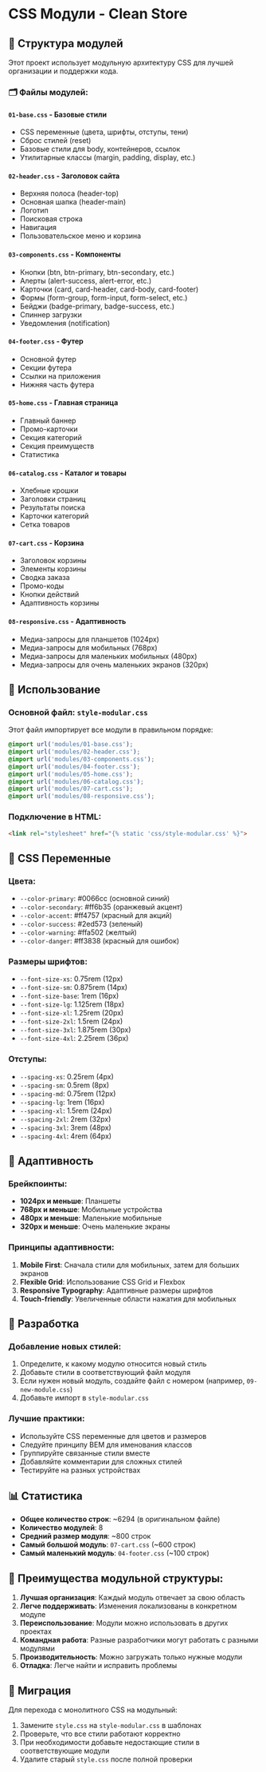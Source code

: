 # CSS Модули - Clean Store

## 📁 Структура модулей

Этот проект использует модульную архитектуру CSS для лучшей организации и поддержки кода.

### 🗂️ Файлы модулей:

#### `01-base.css` - Базовые стили
- CSS переменные (цвета, шрифты, отступы, тени)
- Сброс стилей (reset)
- Базовые стили для body, контейнеров, ссылок
- Утилитарные классы (margin, padding, display, etc.)

#### `02-header.css` - Заголовок сайта
- Верхняя полоса (header-top)
- Основная шапка (header-main)
- Логотип
- Поисковая строка
- Навигация
- Пользовательское меню и корзина

#### `03-components.css` - Компоненты
- Кнопки (btn, btn-primary, btn-secondary, etc.)
- Алерты (alert-success, alert-error, etc.)
- Карточки (card, card-header, card-body, card-footer)
- Формы (form-group, form-input, form-select, etc.)
- Бейджи (badge-primary, badge-success, etc.)
- Спиннер загрузки
- Уведомления (notification)

#### `04-footer.css` - Футер
- Основной футер
- Секции футера
- Ссылки на приложения
- Нижняя часть футера

#### `05-home.css` - Главная страница
- Главный баннер
- Промо-карточки
- Секция категорий
- Секция преимуществ
- Статистика

#### `06-catalog.css` - Каталог и товары
- Хлебные крошки
- Заголовки страниц
- Результаты поиска
- Карточки категорий
- Сетка товаров

#### `07-cart.css` - Корзина
- Заголовок корзины
- Элементы корзины
- Сводка заказа
- Промо-коды
- Кнопки действий
- Адаптивность корзины

#### `08-responsive.css` - Адаптивность
- Медиа-запросы для планшетов (1024px)
- Медиа-запросы для мобильных (768px)
- Медиа-запросы для маленьких мобильных (480px)
- Медиа-запросы для очень маленьких экранов (320px)

## 🚀 Использование

### Основной файл: `style-modular.css`
Этот файл импортирует все модули в правильном порядке:

```css
@import url('modules/01-base.css');
@import url('modules/02-header.css');
@import url('modules/03-components.css');
@import url('modules/04-footer.css');
@import url('modules/05-home.css');
@import url('modules/06-catalog.css');
@import url('modules/07-cart.css');
@import url('modules/08-responsive.css');
```

### Подключение в HTML:
```html
<link rel="stylesheet" href="{% static 'css/style-modular.css' %}">
```

## 🎨 CSS Переменные

### Цвета:
- `--color-primary`: #0066cc (основной синий)
- `--color-secondary`: #ff6b35 (оранжевый акцент)
- `--color-accent`: #ff4757 (красный для акций)
- `--color-success`: #2ed573 (зеленый)
- `--color-warning`: #ffa502 (желтый)
- `--color-danger`: #ff3838 (красный для ошибок)

### Размеры шрифтов:
- `--font-size-xs`: 0.75rem (12px)
- `--font-size-sm`: 0.875rem (14px)
- `--font-size-base`: 1rem (16px)
- `--font-size-lg`: 1.125rem (18px)
- `--font-size-xl`: 1.25rem (20px)
- `--font-size-2xl`: 1.5rem (24px)
- `--font-size-3xl`: 1.875rem (30px)
- `--font-size-4xl`: 2.25rem (36px)

### Отступы:
- `--spacing-xs`: 0.25rem (4px)
- `--spacing-sm`: 0.5rem (8px)
- `--spacing-md`: 0.75rem (12px)
- `--spacing-lg`: 1rem (16px)
- `--spacing-xl`: 1.5rem (24px)
- `--spacing-2xl`: 2rem (32px)
- `--spacing-3xl`: 3rem (48px)
- `--spacing-4xl`: 4rem (64px)

## 📱 Адаптивность

### Брейкпоинты:
- **1024px и меньше**: Планшеты
- **768px и меньше**: Мобильные устройства
- **480px и меньше**: Маленькие мобильные
- **320px и меньше**: Очень маленькие экраны

### Принципы адаптивности:
1. **Mobile First**: Сначала стили для мобильных, затем для больших экранов
2. **Flexible Grid**: Использование CSS Grid и Flexbox
3. **Responsive Typography**: Адаптивные размеры шрифтов
4. **Touch-friendly**: Увеличенные области нажатия для мобильных

## 🔧 Разработка

### Добавление новых стилей:
1. Определите, к какому модулю относится новый стиль
2. Добавьте стили в соответствующий файл модуля
3. Если нужен новый модуль, создайте файл с номером (например, `09-new-module.css`)
4. Добавьте импорт в `style-modular.css`

### Лучшие практики:
- Используйте CSS переменные для цветов и размеров
- Следуйте принципу BEM для именования классов
- Группируйте связанные стили вместе
- Добавляйте комментарии для сложных стилей
- Тестируйте на разных устройствах

## 📊 Статистика

- **Общее количество строк**: ~6294 (в оригинальном файле)
- **Количество модулей**: 8
- **Средний размер модуля**: ~800 строк
- **Самый большой модуль**: `07-cart.css` (~600 строк)
- **Самый маленький модуль**: `04-footer.css` (~100 строк)

## 🎯 Преимущества модульной структуры:

1. **Лучшая организация**: Каждый модуль отвечает за свою область
2. **Легче поддерживать**: Изменения локализованы в конкретном модуле
3. **Переиспользование**: Модули можно использовать в других проектах
4. **Командная работа**: Разные разработчики могут работать с разными модулями
5. **Производительность**: Можно загружать только нужные модули
6. **Отладка**: Легче найти и исправить проблемы

## 🔄 Миграция

Для перехода с монолитного CSS на модульный:

1. Замените `style.css` на `style-modular.css` в шаблонах
2. Проверьте, что все стили работают корректно
3. При необходимости добавьте недостающие стили в соответствующие модули
4. Удалите старый `style.css` после полной проверки
